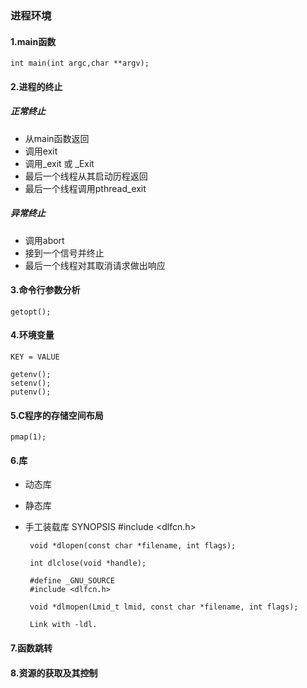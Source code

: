 ### 进程环境


#### 1.main函数

    int main(int argc,char **argv);


#### 2.进程的终止

##### 正常终止
- 从main函数返回
- 调用exit
- 调用_exit 或 _Exit
- 最后一个线程从其启动历程返回
- 最后一个线程调用pthread_exit
    
##### 异常终止
- 调用abort
- 接到一个信号并终止
- 最后一个线程对其取消请求做出响应

#### 3.命令行参数分析
    getopt();



#### 4.环境变量
    KEY = VALUE

    getenv();
    setenv();
    putenv();

#### 5.C程序的存储空间布局
    pmap(1);


#### 6.库
* 动态库
* 静态库
* 手工装载库
  SYNOPSIS
       #include <dlfcn.h>

       void *dlopen(const char *filename, int flags);

       int dlclose(void *handle);

       #define _GNU_SOURCE
       #include <dlfcn.h>

       void *dlmopen(Lmid_t lmid, const char *filename, int flags);

       Link with -ldl.




#### 7.函数跳转

#### 8.资源的获取及其控制






